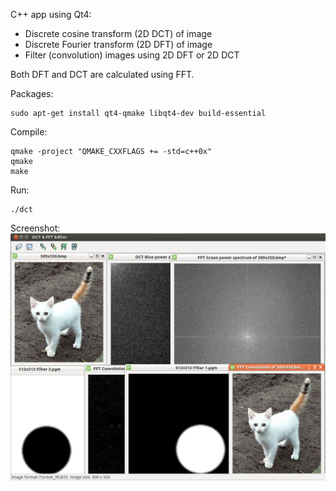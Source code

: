 C++ app using Qt4:
* Discrete cosine transform (2D DCT) of image
* Discrete Fourier transform (2D DFT) of image
* Filter (convolution) images using 2D DFT or 2D DCT

Both DFT and DCT are calculated using FFT.

Packages:
```
sudo apt-get install qt4-qmake libqt4-dev build-essential
```

Compile:
```
qmake -project "QMAKE_CXXFLAGS += -std=c++0x"
qmake
make
```

Run:
```
./dct
```

Screenshot:
![Alt text](/images/screen.jpeg "Screenshot")
